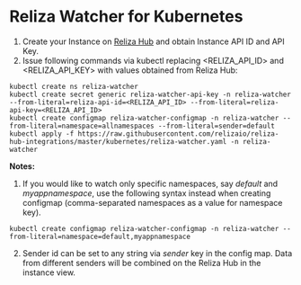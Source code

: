 # Reliza Watcher for Kubernetes

1. Create your Instance on [Reliza Hub](https://relizahub.com) and obtain Instance API ID and API Key.
2. Issue following commands via kubectl replacing <RELIZA_API_ID> and <RELIZA_API_KEY> with values obtained from Reliza Hub:

```
kubectl create ns reliza-watcher
kubectl create secret generic reliza-watcher-api-key -n reliza-watcher --from-literal=reliza-api-id=<RELIZA_API_ID> --from-literal=reliza-api-key=<RELIZA_API_ID>
kubectl create configmap reliza-watcher-configmap -n reliza-watcher --from-literal=namespace=allnamespaces --from-literal=sender=default
kubectl apply -f https://raw.githubusercontent.com/relizaio/reliza-hub-integrations/master/kubernetes/reliza-watcher.yaml -n reliza-watcher
```

**Notes:**

1. If you would like to watch only specific namespaces, say *default* and *myappnamespace*, use the following syntax instead when creating configmap (comma-separated namespaces as a value for namespace key).

```
kubectl create configmap reliza-watcher-configmap -n reliza-watcher --from-literal=namespace=default,myappnamespace
```

2. Sender id can be set to any string via *sender* key in the config map. Data from different senders will be combined on the Reliza Hub in the instance view.